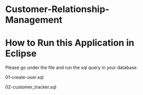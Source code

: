# Customer-Relationship-Management

<h1 >How to Run this Application in Eclipse</h1>
Please go under the file and run the sql query in your database.

01-create-user.sql

02-customer_tracker.sql
